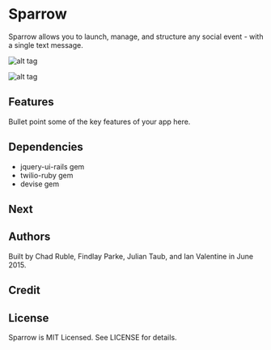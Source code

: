 
Sparrow
========

Sparrow allows you to launch, manage, and structure any social event - with a single text message.

![alt tag](https://raw.github.com/finvansant/Textigo_app/master/app/assets/images/github_file/landing_page.jpg)

![alt tag](https://raw.github.com/finvansant/Textigo_app/master/app/assets/images/github_file/board.jpg)


## Features

Bullet point some of the key features of your app here.

## Dependencies

* jquery-ui-rails gem
* twilio-ruby gem
* devise gem

## Next



## Authors

Built by Chad Ruble, Findlay Parke, Julian Taub, and Ian Valentine in June 2015.

## Credit



## License

Sparrow is MIT Licensed. See LICENSE for details.
